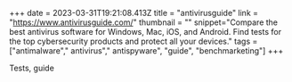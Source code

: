 +++
date = 2023-03-31T19:21:08.413Z
title = "antivirusguide"
link = "https://www.antivirusguide.com/"
thumbnail = ""
snippet="Compare the best antivirus software for Windows, Mac, iOS, and Android. Find tests for the top cybersecurity products and protect all your devices."
tags = ["antimalware"," antivirus"," antispyware", "guide", "benchmarketing"]
+++

Tests, guide
